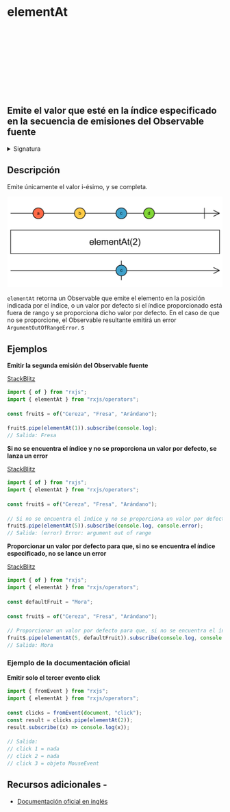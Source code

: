 <div class="page-heading">

# elementAt

<a target="_blank" href="https://github.com/ReactiveX/rxjs/blob/master/src/internal/operators/elementAt.ts">
<svg>
  <use xlink:href="/assets/icons/github.svg#github"></use>
</svg>
</a>
</div>

<h2 class="subtitle"> Emite el valor que esté en la índice especificado en la secuencia de emisiones del Observable fuente
</h2>

<details>
<summary>Signatura</summary>

### Firma

`elementAt<T>(index: number, defaultValue?: T): MonoTypeOperatorFunction<T>`

### Parámetros

<table>
<tr><td>index</td><td>Indica la posición de la emisión que se emitirá, en la secuencia de emisiones que hayan ocurrido desde la suscripción inicial, comenzando a partir del número 0.</td></tr>
<tr><td>defaultValue</td><td>Opcional. El valor por defecto es <code>undefined</code>.
El valor por defecto retornado para índices inexistentes.</td></tr>
</table>

### Retorna

`MonoTypeOperatorFunction<T>`: Un Observable que emite un solo elemento, si lo encuentra. Si no, emite el valor por defecto en el caso de que se haya proporcionado uno. En caso contrario, se emite une error.

### Lanza

`ArgumentOutOfRangeError` Al usar `elementAt(i)`, se lanza un `ArgumentOutOrRangeError` si `i < 0` o si el Observable se completa antes de emitir la i-ésima notificación.

</details>

## Descripción

Emite únicamente el valor i-ésimo, y se completa.

<img src="assets/images/marble-diagrams/filtering/elementAt.png" alt="Diagrama de canicas del operador elementAt">

`elementAt` retorna un Observable que emite el elemento en la posición indicada por el índice, o un valor por defecto si el índice proporcionado está fuera de rango y se proporciona dicho valor por defecto. En el caso de que no se proporcione, el Observable resultante emitirá un error `ArgumentOutOfRangeError`.
s
## Ejemplos

**Emitir la segunda emisión del Observable fuente**

<a target="_blank" href="https://stackblitz.com/edit/rxjs-elementat-1?file=index.ts">StackBlitz</a>

```javascript
import { of } from "rxjs";
import { elementAt } from "rxjs/operators";

const fruit$ = of("Cereza", "Fresa", "Arándano");

fruit$.pipe(elementAt(1)).subscribe(console.log);
// Salida: Fresa
```

**Si no se encuentra el índice y no se proporciona un valor por defecto, se lanza un error**

<a target="_blank" href="https://stackblitz.com/edit/rxjs-elementat-2?file=index.ts">StackBlitz</a>

```javascript
import { of } from "rxjs";
import { elementAt } from "rxjs/operators";

const fruit$ = of("Cereza", "Fresa", "Arándano");

// Si no se encuentra el índice y no se proporciona un valor por defecto, se lanza un error
fruit$.pipe(elementAt(5)).subscribe(console.log, console.error);
// Salida: (error) Error: argument out of range
```

**Proporcionar un valor por defecto para que, si no se encuentra el índice especificado, no se lance un error**

<a target="_blank" href="https://stackblitz.com/edit/rxjs-elementat-3?file=index.ts">StackBlitz</a>

```javascript
import { of } from "rxjs";
import { elementAt } from "rxjs/operators";

const defaultFruit = "Mora";

const fruit$ = of("Cereza", "Fresa", "Arándano");

// Proporcionar un valor por defecto para que, si no se encuentra el índice especificado, no se lance un error
fruit$.pipe(elementAt(5, defaultFruit)).subscribe(console.log, console.error);
// Salida: Mora
```

### Ejemplo de la documentación oficial

**Emitir solo el tercer evento click**

```javascript
import { fromEvent } from "rxjs";
import { elementAt } from "rxjs/operators";

const clicks = fromEvent(document, "click");
const result = clicks.pipe(elementAt(2));
result.subscribe((x) => console.log(x));

// Salida:
// click 1 = nada
// click 2 = nada
// click 3 = objeto MouseEvent
```

## Recursos adicionales -

- <a target="_blank" href="https://rxjs.dev/api/operators/elementAt">Documentación oficial en inglés</a>

